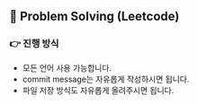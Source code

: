 ## 📃 Problem Solving (Leetcode)
### 👉 진행 방식
- 모든 언어 사용 가능합니다.
- commit message는 자유롭게 작성하시면 됩니다.
- 파일 저장 방식도 자유롭게 올려주시면 됩니다.

